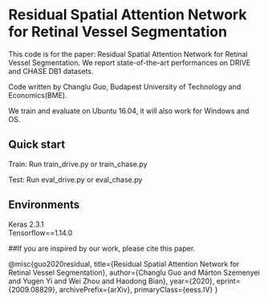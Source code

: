 
# Residual Spatial Attention Network for Retinal Vessel Segmentation
This code is for the paper: Residual Spatial Attention Network for Retinal Vessel Segmentation. We report state-of-the-art performances on DRIVE and CHASE DB1 datasets.

Code written by Changlu Guo, Budapest University of Technology and Economics(BME).


We train and evaluate on Ubuntu 16.04, it will also work for Windows and OS.

## Quick start 

Train:
Run train_drive.py or train_chase.py

Test:
Run eval_drive.py or eval_chase.py


## Environments
Keras 2.3.1  <br>
Tensorflow==1.14.0 <br>


##If you are inspired by our work, please cite this paper.

@misc{guo2020residual,
    title={Residual Spatial Attention Network for Retinal Vessel Segmentation},
    author={Changlu Guo and Márton Szemenyei and Yugen Yi and Wei Zhou and Haodong Bian},
    year={2020},
    eprint={2009.08829},
    archivePrefix={arXiv},
    primaryClass={eess.IV}
}

